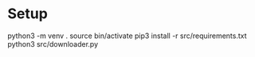 # Setup
python3 -m venv .
source bin/activate
pip3 install -r src/requirements.txt
python3 src/downloader.py
